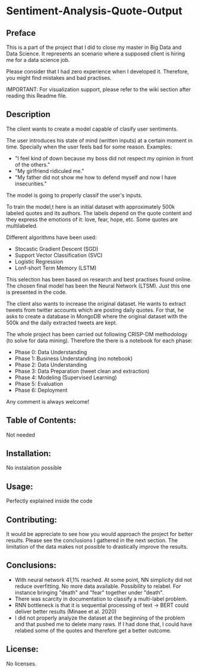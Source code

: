 # Sentiment-Analysis-Quote-Output

## Preface
This is a part of the project that I did to close my master in Big Data and Data Science. It represents an scenario where a supposed client is hiring me for a data science job.

Please consider that I had zero experience when I developed it. Therefore, you might find mistakes and bad practises.

IMPORTANT: For visualization support, please refer to the wiki section after reading this Readme file.


## Description
The client wants to create a model capable of clasify user sentiments. 

The user introduces his state of mind (written inputs) at a certain moment in time. Specially when the user feels bad for some reason. Examples:

- "I feel kind of down because my boss did not respect my opinion in front of the others."
- "My girlfriend ridiculed me."
- "My father did not show me how to defend myself and now I have insecurities."

The model is going to properly classif the user's inputs.

To train the model,t here is an initial dataset with approximately 500k labeled quotes and its authors. The labels depend on the quote content and they express the emotions of it: love, fear, hope, etc. Some quotes are multilabeled.

Different algorithms have been used:
- Stocastic Gradient Descent (SGD)
- Support Vector Classification (SVC)
- Logistic Regression
- Lonf-short Term Memory (LSTM)

This selection has been based on research and best practises found online. The chosen final model has been the Neural Network (LTSM). Just this one is presented in the code.

The client also wants to increase the original dataset. He wants to extract tweets from twitter accounts which are posting daily quotes. For that, he asks to create a database in MongoDB where the original dataset with the 500k and the daily extracted tweets are kept.

The whole project has been carried out following CRISP-DM methodology (to solve for data mining). Therefore the there is a notebook for each phase:
- Phase 0: Data Understanding
- Phase 1: Business Understanding (no notebook)
- Phase 2: Data Understanding
- Phase 3: Data Preparation (tweet clean and extraction)
- Phase 4: Modeling (Supervised Learning)
- Phase 5: Evaluation
- Phase 6: Deployment

Any comment is always welcome!

## Table of Contents:
Not needed


## Installation:
No instalation possible


## Usage:
Perfectly explained inside the code


## Contributing: 
It would be appreciate to see how you would approach the project for better results. Please see the conclusions I gathered in the next section. The limitation of the data makes not possible to drastically improve the results.


## Conclusions: 
- With neural  network 41,1% reached. At some point, NN simplicity did not reduce overfitting. No more data available. Possibility to relabel. For instance bringing "death" and "fear" together under "death".
- There was scarcity in documentation to classify a multi-label problem.
- RNN bottleneck is that it is sequential processing of text → BERT could deliver better results (Minaee et al. 2020)
- I did not properly analyze the dataset at the beginning of the problem and that pushed me to delete many raws. If I had done that, I could have relabed some of the quotes and therefore get a better outcome.


## License:
No licenses.
